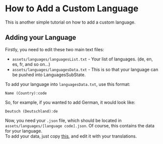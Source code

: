 # How to Add a Custom Language
This is another simple tutorial on how to add a custom language.

## Adding your Language
Firstly, you need to edit these two main text files:
* `assets/languages/languagesList.txt` - Your list of languages. (de, en, es, fr, and so on...)
* `assets/languages/languagesData.txt` - This is so that your language can be pushed into LanguagesSubState.

To add your language into `languagesData.txt`, use this format:
```
Name (Country):code
```

So, for example, if you wanted to add German, it would look like:
```
Deutsch (Deutschland):de
```

Now, you need your `.json` file, which should be located in `assets/languages/[language code].json`.
Of course, this contains the data for your language. <br>
To add your data, just copy [this](/assets/languages/en.json), and edit it with your translations.